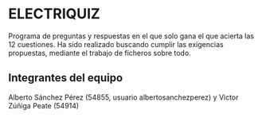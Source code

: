 # ELECTRIQUIZ

Programa de preguntas y respuestas en el que solo gana el que acierta las 12 cuestiones.
Ha sido realizado buscando cumplir las exigencias propuestas, mediante el trabajo de ficheros sobre todo.

## Integrantes del equipo

Alberto Sánchez Pérez (54855, usuario albertosanchezperez) y Victor Zúñiga Peate (54914)
